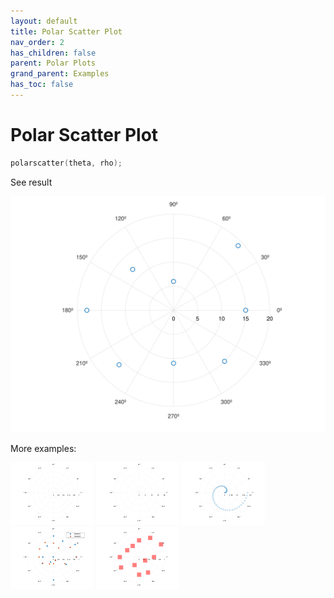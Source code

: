 ```yaml
---
layout: default
title: Polar Scatter Plot
nav_order: 2
has_children: false
parent: Polar Plots
grand_parent: Examples
has_toc: false
---
```

# Polar Scatter Plot

```cpp
polarscatter(theta, rho);
```


See result

[![example_polarscatter_1](../polar_plots/polarscatter/polarscatter_1.svg)](https://github.com/alandefreitas/matplotplusplus/blob/master/examples/polar_plots/polarscatter/polarscatter_1.cpp)

More examples:
    
[![example_polarscatter_2](../polar_plots/polarscatter/polarscatter_2_thumb.png)](https://github.com/alandefreitas/matplotplusplus/blob/master/examples/polar_plots/polarscatter/polarscatter_2.cpp)  [![example_polarscatter_3](../polar_plots/polarscatter/polarscatter_3_thumb.png)](https://github.com/alandefreitas/matplotplusplus/blob/master/examples/polar_plots/polarscatter/polarscatter_3.cpp)  [![example_polarscatter_4](../polar_plots/polarscatter/polarscatter_4_thumb.png)](https://github.com/alandefreitas/matplotplusplus/blob/master/examples/polar_plots/polarscatter/polarscatter_4.cpp)  [![example_polarscatter_5](../polar_plots/polarscatter/polarscatter_5_thumb.png)](https://github.com/alandefreitas/matplotplusplus/blob/master/examples/polar_plots/polarscatter/polarscatter_5.cpp)  [![example_polarscatter_6](../polar_plots/polarscatter/polarscatter_6_thumb.png)](https://github.com/alandefreitas/matplotplusplus/blob/master/examples/polar_plots/polarscatter/polarscatter_6.cpp)

  


